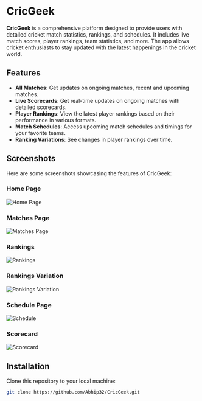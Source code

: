 # CricGeek

**CricGeek** is a comprehensive platform designed to provide users with detailed cricket match statistics, rankings, and schedules. It includes live match scores, player rankings, team statistics, and more. The app allows cricket enthusiasts to stay updated with the latest happenings in the cricket world.

## Features

- **All Matches**: Get updates on ongoing matches, recent and upcoming matches.
- **Live Scorecards**: Get real-time updates on ongoing matches with detailed scorecards.
- **Player Rankings**: View the latest player rankings based on their performance in various formats.
- **Match Schedules**: Access upcoming match schedules and timings for your favorite teams.
- **Ranking Variations**: See changes in player rankings over time.
  
## Screenshots

Here are some screenshots showcasing the features of CricGeek:

### Home Page
![Home Page](screenshots/home.png)

### Matches Page
![Matches Page](screenshots/matches.png)

### Rankings
![Rankings](screenshots/rankings.png)

### Rankings Variation
![Rankings Variation](screenshots/rankings%20variation.png)

### Schedule Page
![Schedule](screenshots/schedule.png)

### Scorecard
![Scorecard](screenshots/scorecard.png)

## Installation

Clone this repository to your local machine:

```bash
git clone https://github.com/Abhip32/CricGeek.git
